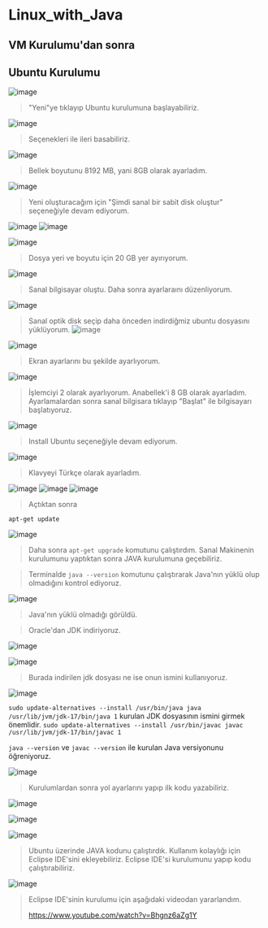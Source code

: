 # Linux_with_Java

## VM Kurulumu'dan sonra

## Ubuntu Kurulumu

![image](https://user-images.githubusercontent.com/82284108/147258482-657657a5-9545-44c5-be74-a3e14a57d9d2.png)

>"Yeni"ye tıklayıp Ubuntu kurulumuna başlayabiliriz.

![image](https://user-images.githubusercontent.com/82284108/147258910-8e968845-b941-44da-ad2f-7bd18e92725a.png)
> Seçenekleri ile ileri basabiliriz.

![image](https://user-images.githubusercontent.com/82284108/147259208-785cc6bd-4182-4d25-be60-122b83ddfdc6.png)
>Bellek boyutunu 8192 MB, yani 8GB olarak ayarladım.

![image](https://user-images.githubusercontent.com/82284108/147259466-4a1fdfcd-8e2e-442f-9c49-cdae9a059e2f.png)
> Yeni oluşturacağım için "Şimdi sanal bir sabit disk oluştur" seçeneğiyle devam ediyorum.

![image](https://user-images.githubusercontent.com/82284108/147260018-02a6250a-fcde-4802-800c-28321aee97fa.png)
![image](https://user-images.githubusercontent.com/82284108/147260079-b85cff50-27eb-420c-983e-8ab359b62429.png)

![image](https://user-images.githubusercontent.com/82284108/147260252-2eb572af-d030-4c77-ab4c-12aeb0839564.png)
> Dosya yeri ve boyutu için 20 GB yer ayırıyorum.

![image](https://user-images.githubusercontent.com/82284108/147260433-003c9c3c-ffe2-48c7-9a5d-e346bf1c14bb.png)
> Sanal bilgisayar oluştu. Daha sonra ayarlaraını düzenliyorum.

![image](https://user-images.githubusercontent.com/82284108/147260662-e7b083cb-64e9-4819-9b39-c67271a28c8f.png)
> Sanal optik disk seçip daha önceden indirdiğmiz ubuntu dosyasını yüklüyorum.
![image](https://user-images.githubusercontent.com/82284108/147260906-74d65108-7d2d-4f6e-9582-4bc8ba947ebc.png)


![image](https://user-images.githubusercontent.com/82284108/147261214-88f102c1-e2dd-4517-b4d8-5a7cb5404d44.png)
>Ekran ayarlarını bu şekilde ayarlıyorum.



![image](https://user-images.githubusercontent.com/82284108/147261395-6da6c365-8615-41f8-82ce-242d1fe702ee.png)
> İşlemciyi 2 olarak ayarlıyorum. Anabellek'i 8 GB olarak ayarladım.
> Ayarlamalardan sonra sanal bilgisara tıklayıp "Başlat" ile bilgisayarı başlatıyoruz.

![image](https://user-images.githubusercontent.com/82284108/147262123-7866b5d3-e332-4c97-b49b-0277c1d926ee.png)
> Install Ubuntu seçeneğiyle devam ediyorum.

![image](https://user-images.githubusercontent.com/82284108/147262332-1c9a0dee-9cf8-4842-a387-250ff18406f0.png)
> Klavyeyi Türkçe olarak ayarladım.

![image](https://user-images.githubusercontent.com/82284108/147262399-c8b29e6f-cd3a-4486-97cd-250561a9094b.png)
![image](https://user-images.githubusercontent.com/82284108/147262499-df2b3647-9bf4-439c-9f40-db55db6568df.png)
![image](https://user-images.githubusercontent.com/82284108/147262570-e2a83a77-1f1d-4c75-9f59-cfb5f05719d6.png)


>Açtıktan sonra
```
apt-get update
```


![image](https://user-images.githubusercontent.com/82284108/147266267-d036332f-d1c0-426b-a860-419b0ded8c06.png)
> Daha sonra ```apt-get upgrade``` komutunu çalıştırdım. Sanal Makinenin kurulumunu yaptıktan sonra JAVA kurulumuna geçebiliriz.

> Terminalde ``` java --version ``` komutunu çalıştırarak Java'nın yüklü olup olmadığını kontrol ediyoruz.

![image](https://user-images.githubusercontent.com/82284108/147277693-8b6e1492-602c-4443-b626-43a025e8f1e2.png)
> Java'nın yüklü olmadığı görüldü.

>Oracle'dan JDK indiriyoruz.
>
![image](https://user-images.githubusercontent.com/82284108/147278005-66a58a60-a4ff-4684-a233-18f7bbc5d46d.png)

![image](https://user-images.githubusercontent.com/82284108/147278308-88b4c3da-c333-4916-a042-fc477b3edc25.png)
> Burada indirilen jdk dosyası ne ise onun ismini kullanıyoruz.

![image](https://user-images.githubusercontent.com/82284108/147278692-be9284a1-4e8e-4811-b679-fd9a1134041a.png)



```sudo update-alternatives --install /usr/bin/java java /usr/lib/jvm/jdk-17/bin/java 1```
kurulan JDK dosyasının ismini girmek önemlidir.
```sudo update-alternatives --install /usr/bin/javac javac /usr/lib/jvm/jdk-17/bin/javac 1```



``` java --version ``` ve ``` javac --version ``` ile kurulan Java versiyonunu öğreniyoruz.

![image](https://user-images.githubusercontent.com/82284108/147279136-d8427572-6d1c-4bca-891a-da7d2834f9d2.png)

>Kurulumlardan sonra yol ayarlarını yapıp ilk kodu yazabiliriz.

![image](https://user-images.githubusercontent.com/82284108/147279797-7439fa70-3a37-4581-81dc-76f5c3478ad1.png)

![image](https://user-images.githubusercontent.com/82284108/147279965-c9fa03a3-df3f-4384-88c6-3ad5ef8a6869.png)

![image](https://user-images.githubusercontent.com/82284108/147280210-37611bca-10c5-4f2d-b14d-0b3b5ced9ac8.png)

> Ubuntu üzerinde JAVA kodunu çalıştırdık. Kullanım kolaylığı için Eclipse IDE'sini ekleyebiliriz. Eclipse IDE'si kurulumunu yapıp kodu çalıştırabiliriz.

![image](https://user-images.githubusercontent.com/82284108/147282412-73ef5f47-8505-4e70-8525-29aff96f4acd.png)



> Eclipse IDE'sinin kurulumu için aşağıdaki videodan yararlandım.
> 
> https://www.youtube.com/watch?v=Bhgnz6aZg1Y 
